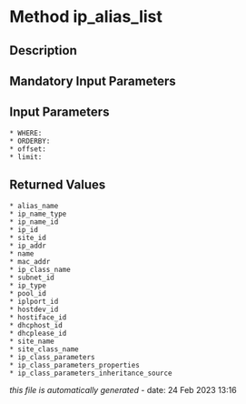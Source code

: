 # Method ip_alias_list

## Description
	

## Mandatory Input Parameters

## Input Parameters
	* WHERE:
	* ORDERBY:
	* offset:
	* limit:

## Returned Values
	* alias_name
	* ip_name_type
	* ip_name_id
	* ip_id
	* site_id
	* ip_addr
	* name
	* mac_addr
	* ip_class_name
	* subnet_id
	* ip_type
	* pool_id
	* iplport_id
	* hostdev_id
	* hostiface_id
	* dhcphost_id
	* dhcplease_id
	* site_name
	* site_class_name
	* ip_class_parameters
	* ip_class_parameters_properties
	* ip_class_parameters_inheritance_source


*this file is automatically generated* - date: 24 Feb 2023 13:16